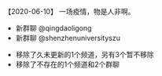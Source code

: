 【2020-06-10】
一场疫情，物是人非啊。

+ 新群聊 @qingdaoligong
+ 新群聊 @shenzhenuniversityszu
- 移除了久未更新的1个频道，另有3个暂不移除
- 移除了不存在的1个频道和2个群聊
